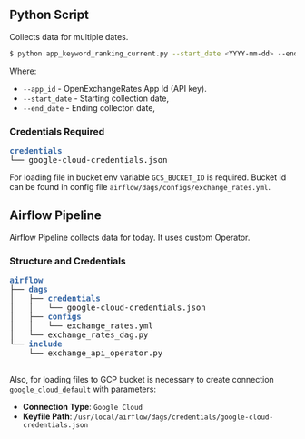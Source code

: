 ## Python Script

Collects data for multiple dates.
```bash
$ python app_keyword_ranking_current.py --start_date <YYYY-mm-dd> --end_date <YYYY-mm-dd> --login <login> --password <password> 
```
Where:
* `--app_id` - OpenExchangeRates App Id (API key).
* `--start_date` - Starting collection date,
* `--end_date` - Ending collecton date,

### Credentials Required

<pre>
<span style="color: #3465A4; "><b>credentials</b></span>
└── google-cloud-credentials.json
</pre>

For loading file in bucket env variable `GCS_BUCKET_ID` is required.
Bucket id can be found in config file `airflow/dags/configs/exchange_rates.yml`.

## Airflow Pipeline

Airflow Pipeline collects data for today. It uses custom Operator.

### Structure and Credentials
<pre>
<span style="color: #3465A4; "><b>airflow</b></span>
├── <span style="color: #3465A4; "><b>dags</b></span>
│   ├── <span style="color: #3465A4; "><b>credentials</b></span>
│   │   └── google-cloud-credentials.json
│   ├── <span style="color: #3465A4; "><b>configs</b></span>
│   │   └── exchange_rates.yml
│   └── exchange_rates_dag.py
└── <span style="color: #3465A4; "><b>include</b></span>
    └── exchange_api_operator.py

</pre>

Also, for loading files to GCP bucket is necessary to create connection `google_cloud_default` with parameters:
* <b>Connection Type</b>: `Google Cloud`  
* <b>Keyfile Path</b>: `/usr/local/airflow/dags/credentials/google-cloud-credentials.json`
